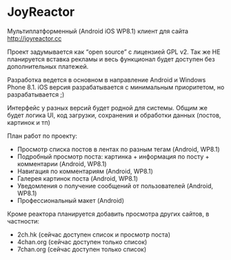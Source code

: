 JoyReactor
==========

Мультиплатформенный (Android iOS WP8.1) клиент для сайта http://joyreactor.cc

Проект задумывается как “open source” с лицензией GPL v2.
Так же НЕ планируется вставка рекламы и весь функционал будет доступен без дополнительных платежей.

Разработка ведется в основном в направление Android и Windows Phone 8.1. 
iOS версия разрабатывается с минимальным приоритетом, но разрабатывается ;)

Интерфейс у разных версий будет родной для системы. Общим же будет логика UI, код загрузки, сохранения и обработки данных (постов, картинок и тп)

План работ по проекту:
* Просмотр списка постов в лентах по разным тегам (Android, WP8.1)
* Подробный просмотр поста: картинка + информация по посту + комментарии (Android, WP8.1)
* Навигация по комментариям (Android, WP8.1)
* Галерея картинок поста (Android, WP8.1)
* Уведомления о получение сообщений от пользователей (Android, WP8.1)
* Профессиональный макет (Android)

Кроме реактора планируется добавить просмотра других сайтов, в частности:
* 2ch.hk (сейчас доступен список и просмотр поста)
* 4chan.org (сейчас доступен только список)
* 7chan.org (сейчас доступен только список)
